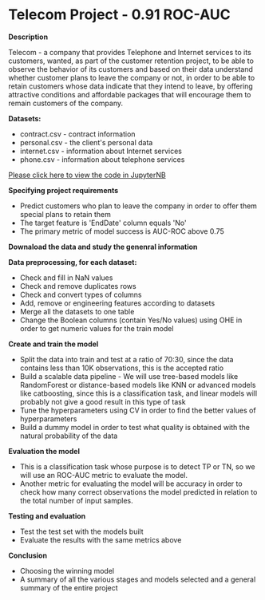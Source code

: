 # Telecom Project - 0.91 ROC-AUC

**Description**

Telecom - a company that provides Telephone and Internet services to its customers, wanted, as part of the customer retention project, to be able to observe the behavior of its customers and based on their data understand whether customer plans to leave the company or not, in order to be able to retain customers whose data indicate that they intend to leave, by offering attractive conditions and affordable packages that will encourage them to remain customers of the company.

**Datasets:**
- contract.csv - contract information
- personal.csv - the client's personal data
- internet.csv - information about Internet services
- phone.csv - information about telephone services

[Please click here to view the code in JupyterNB](https://nbviewer.org/github/estherwein/DS_projects/blob/main/Projects/0.91-RocAuc_TelecomProject/Final%20project%20for%20Telecom%20company%20-%20Esther%20Weinstock%20%281%29.ipynb#chapter1)


**Specifying project requirements**
* Predict customers who plan to leave the company in order to offer them special plans to retain them
* The target feature is 'EndDate' column equals 'No'
* The primary metric of model success is AUC-ROC above 0.75


**Downaload the data and study the genenral information**


**Data preprocessing, for each dataset:**
* Check and fill in NaN values 
* Check and remove duplicates rows 
* Check and convert types of columns
* Add, remove or engineering features according to datasets
* Merge all the datasets to one table 
* Change the Boolean columns (contain Yes/No values) using OHE in order to get numeric values for the train model


**Create and train the model**
* Split the data into train and test at a ratio of 70:30, since the data contains less than 10K observations, this is the accepted ratio
* Build a scalable data pipeline - We will use tree-based models like RandomForest or distance-based models like KNN or advanced models like catboosting, since this is a classification task, and linear models will probably not give a good result in this type of task
* Tune the hyperparameters using CV in order to find the better values of hyperparameters
* Build a dummy model in order to test what quality is obtained with the natural probability of the data


**Evaluation the model**
* This is a classification task whose purpose is to detect TP or TN, so we will use an ROC-AUC metric to evaluate the model.
* Another metric for evaluating the model will be accuracy in order to check how many correct observations the model predicted in relation to the total number of input samples.

**Testing and evaluation**
* Test the test set with the models built
* Evaluate the results with the same metrics above

**Conclusion**
* Choosing the winning model
* A summary of all the various stages and models selected and a general summary of the entire project
